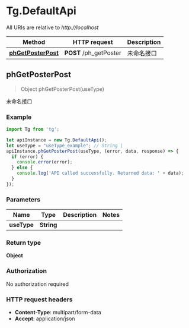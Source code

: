 # Tg.DefaultApi

All URIs are relative to *http://localhost*

Method | HTTP request | Description
------------- | ------------- | -------------
[**phGetPosterPost**](DefaultApi.md#phGetPosterPost) | **POST** /ph_getPoster | 未命名接口



## phGetPosterPost

> Object phGetPosterPost(useType)

未命名接口

### Example

```javascript
import Tg from 'tg';

let apiInstance = new Tg.DefaultApi();
let useType = "useType_example"; // String | 
apiInstance.phGetPosterPost(useType, (error, data, response) => {
  if (error) {
    console.error(error);
  } else {
    console.log('API called successfully. Returned data: ' + data);
  }
});
```

### Parameters


Name | Type | Description  | Notes
------------- | ------------- | ------------- | -------------
 **useType** | **String**|  | 

### Return type

**Object**

### Authorization

No authorization required

### HTTP request headers

- **Content-Type**: multipart/form-data
- **Accept**: application/json

